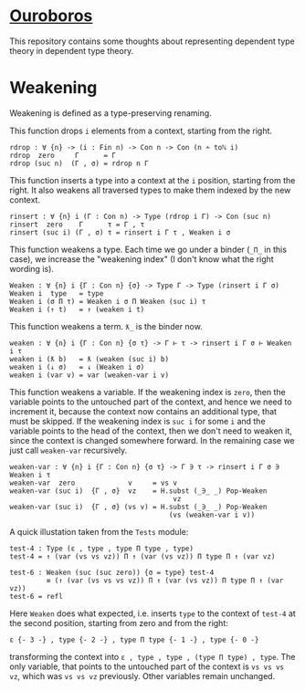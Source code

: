 # [Ouroboros](en.wikipedia.org/wiki/Ouroboros)

This repository contains some thoughts about representing dependent type theory in dependent type theory.

# Weakening

Weakening is defined as a type-preserving renaming.

This function drops `i` elements from a context, starting from the right.

```
rdrop : ∀ {n} -> (i : Fin n) -> Con n -> Con (n ∸ toℕ i)
rdrop  zero     Γ      = Γ
rdrop (suc n)  (Γ , σ) = rdrop n Γ
```

This function inserts a type into a context at the `i` position, starting from the right.
It also weakens all traversed types to make them indexed by the new context.

```
rinsert : ∀ {n} i (Γ : Con n) -> Type (rdrop i Γ) -> Con (suc n)
rinsert  zero    Γ      τ = Γ , τ
rinsert (suc i) (Γ , σ) τ = rinsert i Γ τ , Weaken i σ
```

This function weakens a type. Each time we go under a binder (`_Π_` in this case), we increase the "weakening index" (I don't know what the right wording is).

```
Weaken : ∀ {n} i {Γ : Con n} {σ} -> Type Γ -> Type (rinsert i Γ σ)
Weaken i  type   = type
Weaken i (σ Π τ) = Weaken i σ Π Weaken (suc i) τ
Weaken i (↑ t)   = ↑ (weaken i t)
```

This function weakens a term. `ƛ_` is the binder now.

```
weaken : ∀ {n} i {Γ : Con n} {σ τ} -> Γ ⊢ τ -> rinsert i Γ σ ⊢ Weaken i τ
weaken i (ƛ b)   = ƛ (weaken (suc i) b)
weaken i (↓ σ)   = ↓ (Weaken i σ)
weaken i (var v) = var (weaken-var i v)
```

This function weakens a variable. If the weakening index is `zero`, then the variable points to the untouched part of the context, and hence we need to increment it, because the context now contains an additional type, that must be skipped. If the weakening index is `suc i` for some `i` and the variable points to the head of the context, then we don't need to weaken it, since the context is changed somewhere forward. In the remaining case we just call `weaken-var` recursively.

``` 
weaken-var : ∀ {n} i {Γ : Con n} {σ τ} -> Γ ∋ τ -> rinsert i Γ σ ∋ Weaken i τ
weaken-var  zero             v     = vs v
weaken-var (suc i)  {Γ , σ}  vz    = H.subst (_∋_ _) Pop-Weaken
                                        vz
weaken-var (suc i)  {Γ , σ} (vs v) = H.subst (_∋_ _) Pop-Weaken
                                       (vs (weaken-var i v))
```

A quick illustation taken from the `Tests` module:

```
test-4 : Type (ε , type , type Π type , type)
test-4 = ↑ (var (vs vs vz)) Π ↑ (var (vs vz)) Π type Π ↑ (var vz)

test-6 : Weaken (suc (suc zero)) {σ = type} test-4
         ≡ (↑ (var (vs vs vs vz)) Π ↑ (var (vs vz)) Π type Π ↑ (var vz))
test-6 = refl
```

Here `Weaken` does what expected, i.e. inserts `type` to the context of `test-4` at the second position, starting from zero and from the right:

```
ε {- 3 -} , type {- 2 -} , type Π type {- 1 -} , type {- 0 -}
```

transforming the context into `ε , type , type , (type Π type) , type`. The only variable, that points to the untouched part of the context is `vs vs vs vz`, which was `vs vs vz` previously. Other variables remain unchanged. 